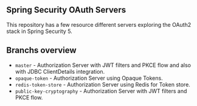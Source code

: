 ## Spring Security OAuth Servers

This repository has a few resource different servers exploring the OAuth2 stack in Spring Security 5.

## Branchs overview
- `master` - Authorization Server with JWT filters and PKCE flow and also with JDBC ClientDetails integration.
- `opaque-token` - Authorization Server using Opaque Tokens.
- `redis-token-store` - Authorization Server using Redis for Token store.
- `public-key-cryptography` - Authorization Server with JWT filters and PKCE flow.